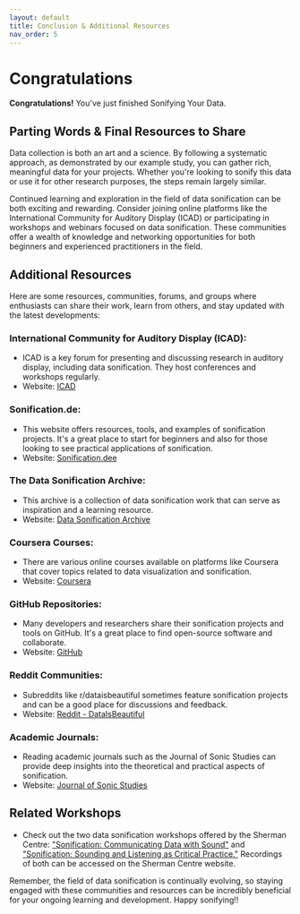 ```yaml
---
layout: default
title: Conclusion & Additional Resources
nav_order: 5
---
```

<!-- 
This page will go over the conclusion and additional resources for the workshop.
Add, edit, or remove any content below for the workshop in question.
-->

# Congratulations 

<!-- Edit this line to mention your workshop name -->
**Congratulations!** You've just finished Sonifying Your Data.

## Parting Words & Final Resources to Share 

Data collection is both an art and a science. By following a systematic approach, as demonstrated by our example study, you can gather rich, meaningful data for your projects. Whether you're looking to sonify this data or use it for other research purposes, the steps remain largely similar. 

Continued learning and exploration in the field of data sonification can be both exciting and rewarding. Consider joining online platforms like the International Community for Auditory Display (ICAD) or participating in workshops and webinars focused on data sonification. These communities offer a wealth of knowledge and networking opportunities for both beginners and experienced practitioners in the field. 

## Additional Resources
Here are some resources, communities, forums, and groups where enthusiasts can share their work, learn from others, and stay updated with the latest developments: 

### International Community for Auditory Display (ICAD): 
- ICAD is a key forum for presenting and discussing research in auditory display, including data sonification. They host conferences and workshops regularly. 
- Website: <a href="https://icad.org/" target="_blank" rel="noopener noreferrer">ICAD</a>  

### Sonification.de: 
- This website offers resources, tools, and examples of sonification projects. It's a great place to start for beginners and also for those looking to see practical applications of sonification. 
- Website: <a href="http://sonification.de/" target="_blank" rel="noopener noreferrer">Sonification.dee</a> 

### The Data Sonification Archive: 
- This archive is a collection of data sonification work that can serve as inspiration and a learning resource. 
- Website: <a href="https://sonification.design/" target="_blank" rel="noopener noreferrer">Data Sonification Archive</a> 

### Coursera Courses: 
- There are various online courses available on platforms like Coursera that cover topics related to data visualization and sonification. 
- Website: <a href="https://www.coursera.org/search?query=sonification&" target="_blank" rel="noopener noreferrer">Coursera</a> 

### GitHub Repositories: 
- Many developers and researchers share their sonification projects and tools on GitHub. It's a great place to find open-source software and collaborate. 
- Website: <a href="https://github.com/search?q=sonification&type=repositories" target="_blank" rel="noopener noreferrer">GitHub</a> 

### Reddit Communities: 
- Subreddits like r/dataisbeautiful sometimes feature sonification projects and can be a good place for discussions and feedback. 
- Website: <a href="https://www.reddit.com/r/dataisbeautiful/" target="_blank" rel="noopener noreferrer">Reddit - DataIsBeautiful</a> 

### Academic Journals: 
- Reading academic journals such as the Journal of Sonic Studies can provide deep insights into the theoretical and practical aspects of sonification. 
- Website: <a href="https://www.researchcatalogue.net/view/558606/558607" target="_blank" rel="noopener noreferrer">Journal of Sonic Studies</a> 

## Related Workshops
- Check out the two data sonification workshops offered by the Sherman Centre: <a href="https://scds.ca/product/sonification-communicating-data-with-sound/" target="_blank" rel="noopener noreferrer">"Sonification: Communicating Data with Sound"</a> and <a href="https://scds.ca/product/sonification-sounding-and-listening-as-critical-practice/" target="_blank" rel="noopener noreferrer">"Sonification: Sounding and Listening as Critical Practice."</a> Recordings of both can be accessed on the Sherman Centre website.

Remember, the field of data sonification is continually evolving, so staying engaged with these communities and resources can be incredibly beneficial for your ongoing learning and development. Happy sonifying!!  

